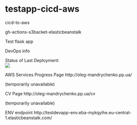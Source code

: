 # testapp-cicd-aws
<p>cicd-to-aws</p>
<p>gh-actions-s3backet-elasticbeanstalk</p>
<p>Test flask app</p>
<p>DevOps info</p>
Status of Last Deployment:<br>
<img src="https://github.com/OLG-MAN/testapp-cicd-aws/workflows/CICD-TO-AWS/badge.svg?branch=main"><br>
<p>AWS Services Progress Page  http://oleg-mandrychenko.pp.ua/</p>(temporarily unavailable)
<p>CV Page  http://oleg-mandrychenko.pp.ua/cv</p>(temporarily unavailable)
<p>ENV endpoint http://testdevapp-env.eba-mykqyihe.eu-central-1.elasticbeanstalk.com/</p>
